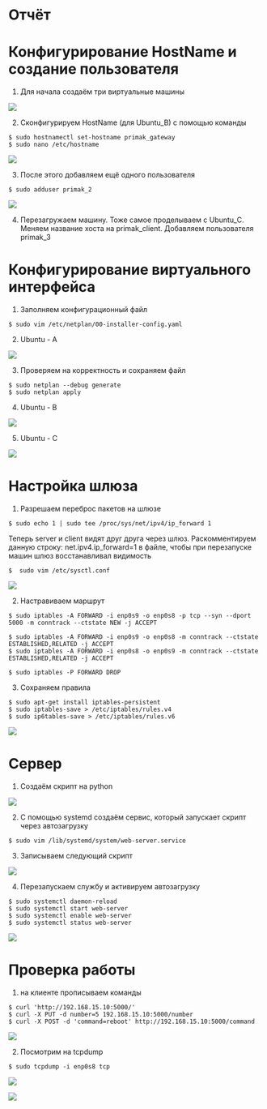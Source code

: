 # Отчёт
# Конфигурирование HostName и создание пользователя

1. Для начала создаём три виртуальные машины

![](Laba\Screen\Screenshot_1.png)

2. Сконфигурируем HostName (для Ubuntu_B) с помощью команды

```shell 
$ sudo hostnamectl set-hostname primak_gateway
$ sudo nano /etc/hostname 
```
![](Laba\Screen\Screenshot_8.png)

3. После этого добавляем ещё одного пользователя
```shell 
$ sudo adduser primak_2
```
![](Laba\Screen\Screenshot_7.png)

4. Перезагружаем машину. Тоже самое проделываем с Ubuntu_С.
Меняем название хоста на primak_client. Добавляем пользователя primak_3

# Конфигурирование виртуального интерфейса

1. Заполняем конфигурационный файл
```shell 
$ sudo vim /etc/netplan/00-installer-config.yaml
```
2. Ubuntu - A

![](Laba\Screen\Screenshot_25.png)

3. Проверяем на корректность и сохраняем файл

```shell 
$ sudo netplan --debug generate
$ sudo netplan apply
```
4. Ubuntu - B

![](Laba\Screen\Screenshot_26.png)

5. Ubuntu - C

![](Laba\Screen\Screenshot_27.png)

# Настройка шлюза

1. Разрешаем переброс пакетов на шлюзе

```shell 
$ sudo echo 1 | sudo tee /proc/sys/net/ipv4/ip_forward 1
```
Теперь server и client видят друг друга через шлюз. Раскомментируем данную строку: net.ipv4.ip_forward=1 в файле,
чтобы при перезапуске машин шлюз восстанавливал видимость

```shell 
$  sudo vim /etc/sysctl.conf 
```

![](Laba\Screen\Screenshot_19.png)

2. Настравиваем маршрут

```shell 
$ sudo iptables -A FORWARD -i enp0s9 -o enp0s8 -p tcp --syn --dport 5000 -m conntrack --ctstate NEW -j ACCEPT

$ sudo iptables -A FORWARD -i enp0s9 -o enp0s8 -m conntrack --ctstate ESTABLISHED,RELATED -j ACCEPT
$ sudo iptables -A FORWARD -i enp0s8 -o enp0s9 -m conntrack --ctstate ESTABLISHED,RELATED -j ACCEPT

$ sudo iptables -P FORWARD DROP

```

3. Сохраняем правила

```shell 
$ sudo apt-get install iptables-persistent
$ sudo iptables-save > /etc/iptables/rules.v4
$ sudo ip6tables-save > /etc/iptables/rules.v6
```
![](Laba\Screen\Screenshot_20.png)


# Cервер

1. Создаём скрипт на python

![](Laba\Screen\Screenshot_29.png)

2. С помощью systemd создаём сервис, который запускает скрипт через автозагрузку

```shell 
$ sudo vim /lib/systemd/system/web-server.service
```
3. Записываем следующий скрипт

![](Laba\Screen\Screenshot_22.png)

4. Перезапускаем службу и активируем автозагрузку 

```shell 
$ sudo systemctl daemon-reload
$ sudo systemctl start web-server
$ sudo systemctl enable web-server
$ sudo systemctl status web-server
```

![](Laba\Screen\Screenshot_23.png)


# Проверка работы 

1. на клиенте прописываем команды 

```shell 
$ curl 'http://192.168.15.10:5000/'
$ curl -X PUT -d number=5 192.168.15.10:5000/number
$ curl -X POST -d 'command=reboot' http://192.168.15.10:5000/command
```
![](Laba\Screen\Screenshot_30.png)

2. Посмотрим на tcpdump

```shell 
$ sudo tcpdump -i enp0s8 tcp
```
![](Laba\Screen\Screenshot_31.png)

![](Laba\Screen\Screenshot_32.png)




